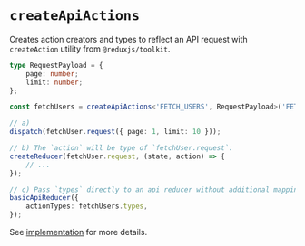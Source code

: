 # `createApiActions`

Creates action creators and types to reflect an API request with `createAction` utility from `@reduxjs/toolkit`.

```ts
type RequestPayload = {
    page: number;
    limit: number;
};

const fetchUsers = createApiActions<'FETCH_USERS', RequestPayload>('FETCH_USERS');

// a)
dispatch(fetchUser.request({ page: 1, limit: 10 }));

// b) The `action` will be type of `fetchUser.request`:
createReducer(fetchUser.request, (state, action) => {
    // ...
});

// c) Pass `types` directly to an api reducer without additional mapping:
basicApiReducer({
    actionTypes: fetchUsers.types,
});
```

See [implementation](../../src/actions/apiActions.ts) for more details.
